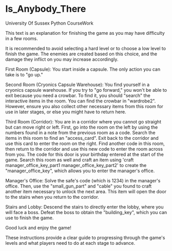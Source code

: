 # Is_Anybody_There
University Of Sussex Python CourseWork

This text is an explanation for finishing the game as you may have difficulty in a few rooms.

It is recommended to avoid selecting a hard level or to choose a low level to finish the game. The enemies are created based on this choice, and the damage they inflict on you may increase accordingly.


First Room (Capsule): You start inside a capsule. The only action you can take is to "go up."

Second Room (Cryonics Capsule Warehouse): You find yourself in a cryonics capsule warehouse. If you try to "go forward," you won't be able to exit because you need a crowbar. To find it, you should "search" the interactive items in the room. You can find the crowbar in "wardrobe2". However, ensure you also collect other necessary items from this room for use in later stages, or else you might have to return here.

Third Room (Corridor): You are in a corridor where you cannot go straight but can move right or left. First, go into the room on the left by using the numbers found in a note from the previous room as a code. Search the items in this room to find an "access_card". Exit back to the corridor and use this card to enter the room on the right. Find another code in this room, then return to the corridor and use this new code to enter the room across from you. The code for this door is your birthday entered at the start of the game. Search this room as well and craft an item using 'craft manager_office_key_part1 manager_office_key_part2' to create the "manager_office_key", which allows you to enter the manager's office.

Manager's Office: Solve the safe's code (which is 1234) in the manager's office. Then, use the "small_gun_part" and "cable" you found to craft another item necessary to unlock the next area. This item will open the door to the stairs when you return to the corridor.

Stairs and Lobby: Descend the stairs to directly enter the lobby, where you will face a boss. Defeat the boss to obtain the "building_key", which you can use to finish the game.

Good luck and enjoy the game!

These instructions provide a clear guide to progressing through the game's levels and what players need to do at each stage to advance.